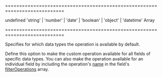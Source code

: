 ===========================================================================
<!--default-->undefined<!--/default-->
<!--acceptValues-->'string' | 'number' | 'date' | 'boolean' | 'object' | 'datetime'<!--/acceptValues-->
<!--type-->Array<String><!--/type-->
===========================================================================

<!--shortDescription-->
Specifies for which data types the operation is available by default.
<!--/shortDescription-->

<!--fullDescription-->
Define this option to make the custom operation available for all fields of specific data types. You can also make the operation available for an individual field by including the operation's [name](/Documentation/ApiReference/UI_Widgets/dxFilterBuilder/Configuration/customOperations/#name) in the field's [filterOperations](/Documentation/ApiReference/UI_Widgets/dxFilterBuilder/Field/#filterOperations) array.
<!--/fullDescription-->
